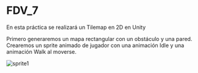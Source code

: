 # FDV_7

En esta práctica se realizará un Tilemap en 2D en Unity

Primero generaremos un mapa rectangular con un obstáculo y una pared. Crearemos un sprite animado de jugador con una animación Idle y una animación Walk al moverse.


![sprite1](https://user-images.githubusercontent.com/114673717/203053249-9348a03e-6566-4513-bd17-922dcc883c85.gif)
